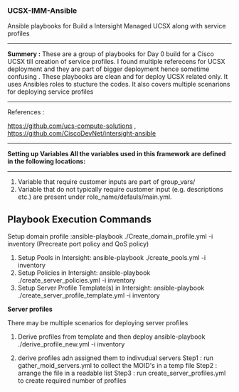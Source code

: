 ### UCSX-IMM-Ansible

Ansible playbooks for Build a Intersight Managed UCSX along with service profiles

____________________________________________________________



**Summery :** These are a group of playbooks for Day 0 build for a Cisco UCSX till creation of service profiles. I found multiple referecens for UCSX deployment and they are part of bigger deployment hence sometime confusing . These playbooks are clean and for deploy UCSX related only. It uses Ansibles roles to stucture the codes. It also covers multiple scenarions for deploying service profiles

------------



References :

https://github.com/ucs-compute-solutions
, https://github.com/CiscoDevNet/intersight-ansible

------------



**Setting up Variables All the variables used in this framework are defined in the following locations:**

------------



1. Variable that require customer inputs are part of group_vars/ 
2. Variable that do not typically require customer input (e.g. descriptions etc.) are present under role_name/defauls/main.yml.

**Playbook Execution Commands**
-----------------
Setup domain profile :ansible-playbook ./Create_domain_profile.yml -i inventory  (Precreate port policy and QoS policy)

1. Setup Pools in Intersight: ansible-playbook ./create_pools.yml -i inventory 
2. Setup Policies in Intersight: ansible-playbook ./create_server_policies.yml -i inventory 
3. Setup Server Profile Template(s) in Intersight: ansible-playbook ./create_server_profile_template.yml -i inventory



**Server profiles**

There may be multiple scenarios for deploying server profiles 

1) Derive profiles from template and then deploy 
ansible-playbook ./derive_profile_new.yml -i inventory

2) derive profiles adn assigned them to indivudual servers 
  Step1 :  run  gather_moid_servers.yml to collect the MOID's in a temp file 
  Step2 : arrange the file in a readable list 
  Step3 : run create_server_profiles.yml to create required number of profiles
